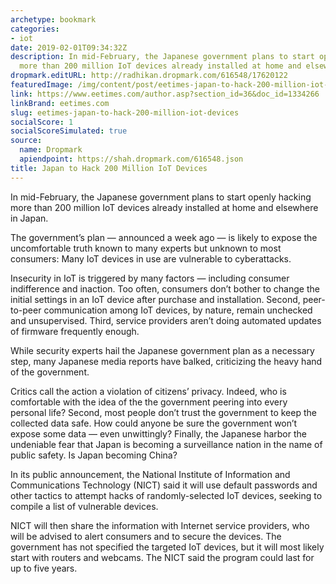 ```yaml
---
archetype: bookmark
categories:
- iot
date: 2019-02-01T09:34:32Z
description: In mid-February, the Japanese government plans to start openly hacking
  more than 200 million IoT devices already installed at home and elsewhere in Japan.
dropmark.editURL: http://radhikan.dropmark.com/616548/17620122
featuredImage: /img/content/post/eetimes-japan-to-hack-200-million-iot-devices.jpg
link: https://www.eetimes.com/author.asp?section_id=36&doc_id=1334266
linkBrand: eetimes.com
slug: eetimes-japan-to-hack-200-million-iot-devices
socialScore: 1
socialScoreSimulated: true
source:
  name: Dropmark
  apiendpoint: https://shah.dropmark.com/616548.json
title: Japan to Hack 200 Million IoT Devices
---
```

In mid-February, the Japanese government plans to start openly hacking more than 200 million IoT devices already installed at home and elsewhere in Japan.

The government’s plan — announced a week ago — is likely to expose the uncomfortable truth known to many experts but unknown to most consumers: Many IoT devices in use are vulnerable to cyberattacks.

Insecurity in IoT is triggered by many factors — including consumer indifference and inaction. Too often, consumers don’t bother to change the initial settings in an IoT device after purchase and installation. Second, peer-to-peer communication among IoT devices, by nature, remain unchecked and unsupervised. Third, service providers aren’t doing automated updates of firmware frequently enough.

While security experts hail the Japanese government plan as a necessary step, many Japanese media reports have balked, criticizing the heavy hand of the government.

Critics call the action a violation of citizens’ privacy. Indeed, who is comfortable with the idea of the the government peering into every personal life? Second, most people don’t trust the government to keep the collected data safe. How could anyone be sure the government won’t expose some data — even unwittingly? Finally, the Japanese harbor the undeniable fear that Japan is becoming a surveillance nation in the name of public safety. Is Japan becoming China?

In its public announcement, the National Institute of Information and Communications Technology (NICT) said it will use default passwords and other tactics to attempt hacks of randomly-selected IoT devices, seeking to compile a list of vulnerable devices.

NICT will then share the information with Internet service providers, who will be advised to alert consumers and to secure the devices. The government has not specified the targeted IoT devices, but it will most likely start with routers and webcams. The NICT said the program could last for up to five years.

